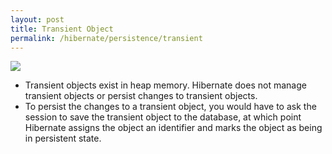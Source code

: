 ```yaml
---
layout: post
title: Transient Object
permalink: /hibernate/persistence/transient
---
```


![]({{site.cdn}}/hibernate/transient-object.png)

-	Transient objects exist in heap memory. Hibernate does not manage transient objects or persist changes to transient objects.
- To persist the changes to a transient object, you would have to ask the session to save the transient object to the database, at which point Hibernate assigns the object an identifier and marks the object as being in persistent state.
